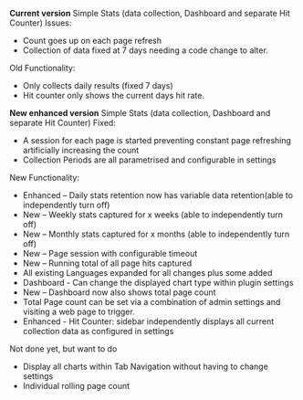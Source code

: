 **Current version**
Simple Stats (data collection, Dashboard and separate Hit Counter)
Issues:

- Count goes up on each page refresh
- Collection of data fixed at 7 days needing a code change to alter.

Old Functionality:

- Only collects daily results (fixed 7 days)
- Hit counter only shows the current days hit rate.

**New enhanced version**
Simple Stats (data collection, Dashboard and separate Hit Counter)
Fixed:
- A session for each page is started preventing constant page refreshing artificially increasing the count
- Collection Periods are all parametrised and configurable in settings

New Functionality:

- Enhanced – Daily stats retention now has variable data retention(able to independently turn off)
- New –  Weekly stats captured for x weeks (able to independently turn off)
- New – Monthly stats captured for x months  (able to independently turn off)
- New – Page session with configurable timeout
- New – Running total of all page hits captured
- All existing Languages expanded for all changes plus some added
- Dashboard - Can change the displayed chart type within plugin settings
- New – Dashboard now also shows total page count
- Total Page count can be set via a combination of admin settings and visiting a web page to trigger.
- Enhanced - Hit Counter: sidebar independently displays all current collection data as configured in settings

Not done yet, but want to do

- Display all charts within Tab Navigation without having to change settings
- Individual rolling page count
